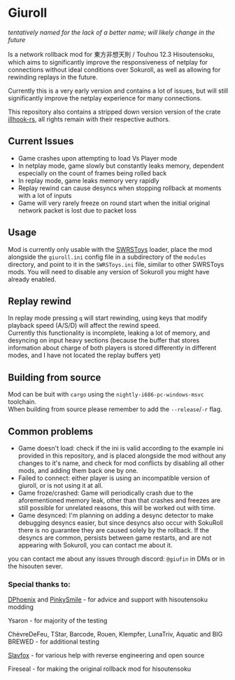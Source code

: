 # Giuroll  
*tentatively named for the lack of a better name; will likely change in the future*


Is a network rollback mod for 東方非想天則 / Touhou 12.3 Hisoutensoku, which aims to significantly improve the responsiveness of netplay for connections without ideal conditions over Sokuroll, as well as allowing for rewinding replays in the future.  

Currently this is a very early version and contains a lot of issues, but will still significantly improve the netplay experience for many connections.  

This repository also contains a stripped down version version of the crate [illhook-rs](https://github.com/regomne/ilhook-rs), all rights remain with their respective authors.

## Current Issues  

- Game crashes upon attempting to load Vs Player mode
- In netplay mode, game slowly but constantly leaks memory, dependent especially on the count of frames being rolled back
- In replay mode, game leaks memory very rapidly
- Replay rewind can cause desyncs when stopping rollback at moments with a lot of inputs
- Game will very rarely freeze on round start when the initial original network packet is lost due to packet loss

## Usage  

Mod is currently only usable with the [SWRSToys](https://github.com/SokuDev/SokuMods/) loader, place the mod alongside the `giuroll.ini` config file in a subdirectory of the `modules` directory, and point to it in the `SWRSToys.ini` file, similar to other SWRSToys mods. You will need to disable any version of Sokuroll you might have already enabled.

## Replay rewind  

In replay mode pressing `q` will start rewinding, using keys that modify playback speed (A/S/D) will affect the rewind speed.  
Currently this functionality is incomplete, leaking a lot of memory, and desyncing on input heavy sections (because the buffer that stores information about charge of both players is stored differently in different modes, and I have not located the replay buffers yet)

## Building from source

Mod can be buit with `cargo` using the `nightly-i686-pc-windows-msvc` toolchain.  
When building from source please remember to add the `--release`/`-r` flag.

## Common problems  

- Game doesn't load: check if the ini is valid according to the example ini provided in this repository, and is placed alongside the mod without any changes to it's name, and check for mod conflicts by disabling all other mods, and adding them back one by one.  
- Failed to connect: either player is using an incompatible version of giuroll, or is not using it at all.  
- Game froze/crashed: Game will periodically crash due to the aforementioned memory leak, other than that crashes and freezes are still possible for unrelated reasons, this will be worked out with time.  
- Game desynced: I'm planning on adding a desync detector to make debugging desyncs easier, but since desyncs also occur with SokuRoll there is no guarantee they are caused solely by the rollback. If the desyncs are common, persists between game restarts, and are not appearing with Sokuroll, you can contact me about it.


you can contact me about any issues through discord: `@giufin` in DMs or in the hisouten sever.

### Special thanks to:

[DPhoenix](https://github.com/enebe-nb) and [PinkySmile](https://github.com/Gegel85) - for advice and support with hisoutensoku modding  

Ysaron - for majority of the testing 

ChèvreDeFeu, TStar, Barcode, Rouen, Klempfer, LunaTriv, Aquatic and BIG BREWED - for additional testing

[Slavfox](https://github.com/slavfox) - for various help with reverse engineering and open source

Fireseal - for making the original rollback mod for hisoutensoku
